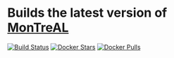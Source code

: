 # Builds the **latest** version of [MonTreAL](https://github.com/r3r57/MonTreAL)

[![Build Status](https://travis-ci.org/R3r57/MonTreAL.dockerimagebuilder.svg?branch=master)](https://travis-ci.org/R3r57/MonTreAL.dockerimagebuilder)
[![Docker Stars](https://img.shields.io/docker/stars/r3r57/montreal.svg)](https://hub.docker.com/r/r3r57/montreal/)
[![Docker Pulls](https://img.shields.io/docker/pulls/r3r57/montreal.svg)](https://hub.docker.com/r/r3r57/montreal/)
